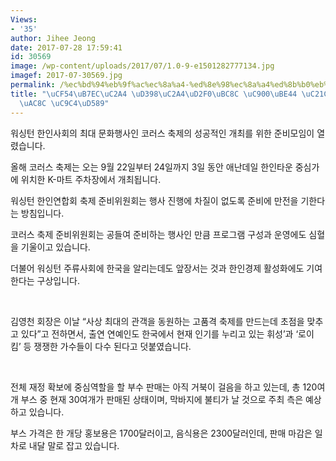 ```yaml
---
Views:
- '35'
author: Jihee Jeong
date: 2017-07-28 17:59:41
id: 30569
image: /wp-content/uploads/2017/07/1.0-9-e1501282777134.jpg
imagef: 2017-07-30569.jpg
permalink: /%ec%bd%94%eb%9f%ac%ec%8a%a4-%ed%8e%98%ec%8a%a4%ed%8b%b0%eb%b2%8c-%ec%a4%80%eb%b9%84-%ec%88%9c%ec%a1%b0%eb%a1%ad%ea%b2%8c-%ec%a7%84%ed%96%89/
title: "\uCF54\uB7EC\uC2A4 \uD398\uC2A4\uD2F0\uBC8C \uC900\uBE44 \uC21C\uC870\uB86D\
  \uAC8C \uC9C4\uD589"
---
```


워싱턴 한인사회의 최대 문화행사인 코러스 축제의 성공적인 개최를 위한 준비모임이 열렸습니다.

올해 코러스 축제는 오는 9월 22일부터 24일까지 3일 동안 애난데일 한인타운 중심가에 위치한 K-마트 주차장에서 개최됩니다.

워싱턴 한인연합회 축제 준비위원회는 행사 진행에 차질이 없도록 준비에 만전을 기한다는 방침입니다.

코러스 축제 준비위원회는 공들여 준비하는 행사인 만큼 프로그램 구성과 운영에도 심혈을 기울이고 있습니다.

더불어 워싱턴 주류사회에 한국을 알리는데도 앞장서는 것과 한인경제 활성화에도 기여한다는 구상입니다.

&nbsp;

김영천 회장은 이날 “사상 최대의 관객을 동원하는 고품격 축제를 만드는데 초점을 맞추고 있다”고 전하면서, 출연 연예인도 한국에서 현재 인기를 누리고 있는 휘성’과 ‘로이 킴’ 등 쟁쟁한 가수들이 다수 된다고 덧붙였습니다.

&nbsp;

전체 재정 확보에 중심역할을 할 부수 판매는 아직 거북이 걸음을 하고 있는데, 총 120여개 부스 중 현재 30여개가 판매된 상태이며, 막바지에 불티가 날 것으로 주최 측은 예상하고 있습니다.

부스 가격은 한 개당 홍보용은 1700달러이고, 음식용은 2300달러인데, 판매 마감은 일차로 내달 말로 잡고 있습니다.